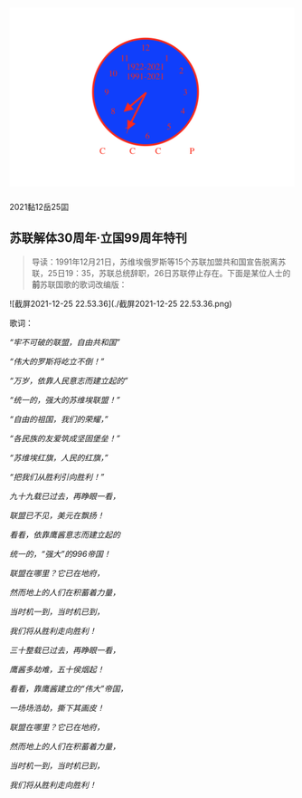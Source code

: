# ![2077](./cccp.png)

2021黏12岳25囸



## 苏联解体30周年·立国99周年特刊

> 导读：1991年12月21日，苏维埃俄罗斯等15个苏联加盟共和国宣告脱离苏联，25日19：35，苏联总统辞职，26日苏联停止存在。下面是某位人士的**前**苏联国歌的歌词改编版：



![截屏2021-12-25 22.53.36](./截屏2021-12-25 22.53.36.png)

歌词：

*“牢不可破的联盟，自由共和国”*

*“伟大的罗斯将屹立不倒！”*

*“万岁，依靠人民意志而建立起的”*

*“统一的，强大的苏维埃联盟！”*

*“自由的祖国，我们的荣耀，”*

*“各民族的友爱筑成坚固堡垒！”*

*“苏维埃红旗，人民的红旗，”*

*“把我们从胜利引向胜利！”*



*九十九载已过去，再睁眼一看，*

*联盟已不见，美元在飘扬！*

*看看，依靠鹰酱意志而建立起的*

*统一的，“强大”的996帝国！*

*联盟在哪里？它已在地府，*

*然而地上的人们在积蓄着力量，*

*当时机一到，当时机已到，*

*我们将从胜利走向胜利！*



*三十整载已过去，再睁眼一看，*

*鹰酱多劫难，五十侯烟起！*

*看看，靠鹰酱建立的“伟大”帝国，*

*一场场浩劫，撕下其画皮！*

*联盟在哪里？它已在地府，*

*然而地上的人们在积蓄着力量，*

*当时机一到，当时机已到，*

*我们将从胜利走向胜利！*